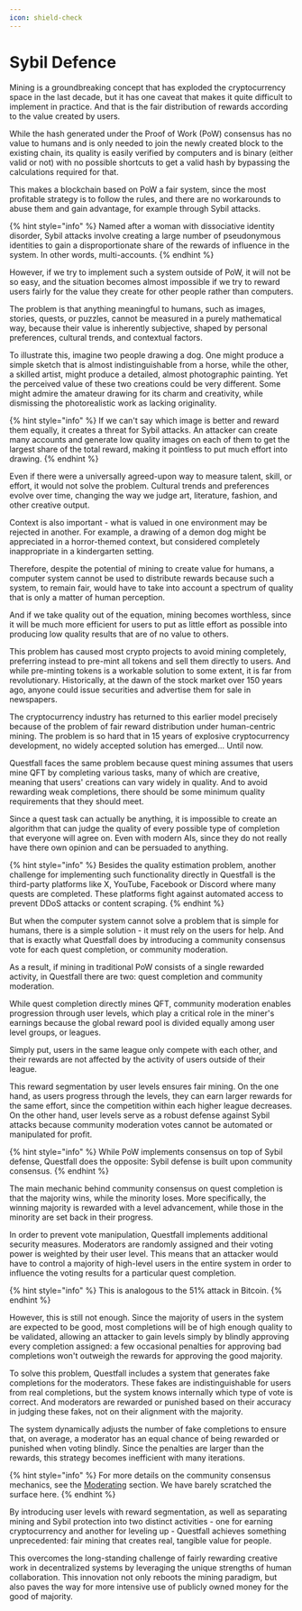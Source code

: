 ```yaml
---
icon: shield-check
---
```


# Sybil Defence

Mining is a groundbreaking concept that has exploded the cryptocurrency space in the last decade, but it has one caveat that makes it quite difficult to implement in practice. And that is the fair distribution of rewards according to the value created by users.

While the hash generated under the Proof of Work (PoW) consensus has no value to humans and is only needed to join the newly created block to the existing chain, its quality is easily verified by computers and is binary (either valid or not) with no possible shortcuts to get a valid hash by bypassing the calculations required for that.

This makes a blockchain based on PoW a fair system, since the most profitable strategy is to follow the rules, and there are no workarounds to abuse them and gain advantage, for example through Sybil attacks.

{% hint style="info" %}
Named after a woman with dissociative identity disorder, Sybil attacks involve creating a large number of pseudonymous identities to gain a disproportionate share of the rewards of influence in the system. In other words, multi-accounts.
{% endhint %}

However, if we try to implement such a system outside of PoW, it will not be so easy, and the situation becomes almost impossible if we try to reward users fairly for the value they create for other people rather than computers.

The problem is that anything meaningful to humans, such as images, stories, quests, or puzzles, cannot be measured in a purely mathematical way, because their value is inherently subjective, shaped by personal preferences, cultural trends, and contextual factors.

To illustrate this, imagine two people drawing a dog. One might produce a simple sketch that is almost indistinguishable from a horse, while the other, a skilled artist, might produce a detailed, almost photographic painting. Yet the perceived value of these two creations could be very different. Some might admire the amateur drawing for its charm and creativity, while dismissing the photorealistic work as lacking originality.

{% hint style="info" %}
If we can't say which image is better and reward them equally, it creates a threat for Sybil attacks. An attacker can create many accounts and generate low quality images on each of them to get the largest share of the total reward, making it pointless to put much effort into drawing.
{% endhint %}

Even if there were a universally agreed-upon way to measure talent, skill, or effort, it would not solve the problem. Cultural trends and preferences evolve over time, changing the way we judge art, literature, fashion, and other creative output.

Context is also important - what is valued in one environment may be rejected in another. For example, a drawing of a demon dog might be appreciated in a horror-themed context, but considered completely inappropriate in a kindergarten setting.

Therefore, despite the potential of mining to create value for humans, a computer system cannot be used to distribute rewards because such a system, to remain fair, would have to take into account a spectrum of quality that is only a matter of human perception.

And if we take quality out of the equation, mining becomes worthless, since it will be much more efficient for users to put as little effort as possible into producing low quality results that are of no value to others.

This problem has caused most crypto projects to avoid mining completely, preferring instead to pre-mint all tokens and sell them directly to users. And while pre-minting tokens is a workable solution to some extent, it is far from revolutionary. Historically, at the dawn of the stock market over 150 years ago, anyone could issue securities and advertise them for sale in newspapers.&#x20;

The cryptocurrency industry has returned to this earlier model precisely because of the problem of fair reward distribution under human-centric mining. The problem is so hard that in 15 years of explosive cryptocurrency development, no widely accepted solution has emerged... Until now.

Questfall faces the same problem because quest mining assumes that users mine QFT by completing various tasks, many of which are creative, meaning that users' creations can vary widely in quality. And to avoid rewarding weak completions, there should be some minimum quality requirements that they should meet.

Since a quest task can actually be anything, it is impossible to create an algorithm that can judge the quality of every possible type of completion that everyone will agree on. Even with modern AIs, since they do not really have there own opinion and can be persuaded to anything.

{% hint style="info" %}
Besides the quality estimation problem, another challenge for implementing such functionality directly in Questfall is the third-party platforms like X, YouTube, Facebook or Discord where many quests are completed. These platforms fight against automated access to prevent DDoS attacks or content scraping.
{% endhint %}

But when the computer system cannot solve a problem that is simple for humans, there is a simple solution - it must rely on the users for help. And that is exactly what Questfall does by introducing a community consensus vote for each quest completion, or community moderation.

As a result, if mining in traditional PoW consists of a single rewarded activity, in Questfall there are two: quest completion and community moderation.

While quest completion directly mines QFT, community moderation enables progression through user levels, which play a critical role in the miner's earnings because the global reward pool is divided equally among user level groups, or leagues.

Simply put, users in the same league only compete with each other, and their rewards are not affected by the activity of users outside of their league.

This reward segmentation by user levels ensures fair mining. On the one hand, as users progress through the levels, they can earn larger rewards for the same effort, since the competition within each higher league decreases. On the other hand, user levels serve as a robust defense against Sybil attacks because community moderation votes cannot be automated or manipulated for profit.

{% hint style="info" %}
While PoW implements consensus on top of Sybil defense, Questfall does the opposite: Sybil defense is built upon community consensus.
{% endhint %}

The main mechanic behind community consensus on quest completion is that the majority wins, while the minority loses. More specifically, the winning majority is rewarded with a level advancement, while those in the minority are set back in their progress.

In order to prevent vote manipulation, Questfall implements additional security measures. Moderators are randomly assigned and their voting power is weighted by their user level. This means that an attacker would have to control a majority of high-level users in the entire system in order to influence the voting results for a particular quest completion.

{% hint style="info" %}
This is analogous to the 51% attack in Bitcoin.
{% endhint %}

However, this is still not enough. Since the majority of users in the system are expected to be good, most completions will be of high enough quality to be validated, allowing an attacker to gain levels simply by blindly approving every completion assigned: a few occasional penalties for approving bad completions won't outweigh the rewards for approving the good majority.

To solve this problem, Questfall includes a system that generates fake completions for the moderators. These fakes are indistinguishable for users from real completions, but the system knows internally which type of vote is correct. And moderators are rewarded or punished based on their accuracy in judging these fakes, not on their alignment with the majority.

The system dynamically adjusts the number of fake completions to ensure that, on average, a moderator has an equal chance of being rewarded or punished when voting blindly. Since the penalties are larger than the rewards, this strategy becomes inefficient with many iterations.

{% hint style="info" %}
For more details on the community consensus mechanics, see the [Moderating](broken-reference) section. We have barely scratched the surface here.
{% endhint %}

By introducing user levels with reward segmentation, as well as separating mining and Sybil protection into two distinct activities - one for earning cryptocurrency and another for leveling up - Questfall achieves something unprecedented: fair mining that creates real, tangible value for people.

This overcomes the long-standing challenge of fairly rewarding creative work in decentralized systems by leveraging the unique strengths of human collaboration. This innovation not only reboots the mining paradigm, but also paves the way for more intensive use of publicly owned money for the good of majority.
